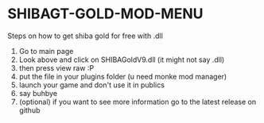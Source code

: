 # SHIBAGT-GOLD-MOD-MENU
Steps on how to get shiba gold for free with .dll
1. Go to main page
2. Look above and click on SHIBAGoldV9.dll (it might not say .dll)
3. then press view raw :P
4. put the file in your plugins folder (u need monke mod manager)
5. launch your game and don't use it in publics
6. say buhbye
7. (optional) if you want to see more information go to the latest release on github
